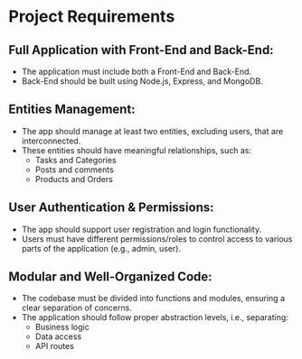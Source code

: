 # Project Requirements

## Full Application with Front-End and Back-End:
- The application must include both a Front-End and Back-End.
- Back-End should be built using Node.js, Express, and MongoDB.

## Entities Management:
- The app should manage at least two entities, excluding users, that are interconnected.
- These entities should have meaningful relationships, such as:
  - Tasks and Categories
  - Posts and comments
  - Products and Orders

## User Authentication & Permissions:
- The app should support user registration and login functionality.
- Users must have different permissions/roles to control access to various parts of the application (e.g., admin, user).

## Modular and Well-Organized Code:
- The codebase must be divided into functions and modules, ensuring a clear separation of concerns.
- The application should follow proper abstraction levels, i.e., separating:
  - Business logic
  - Data access
  - API routes
